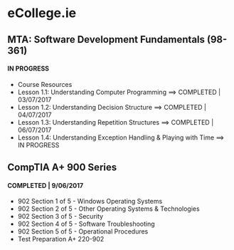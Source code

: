 # eCollege.ie

## MTA: Software Development Fundamentals (98-361)
#### IN PROGRESS
* Course Resources
* Lesson 1.1: Understanding Computer Programming ==> COMPLETED | 03/07/2017
* Lesson 1.2: Understanding Decision Structure ==> COMPLETED | 04/07/2017
* Lesson 1.3: Understanding Repetition Structures ==> COMPLETED | 06/07/2017
* Lesson 1.4: Understanding Exception Handling & Playing with Time ==> IN PROGRESS

## CompTIA A+ 900 Series
#### COMPLETED | 9/06/2017
* 902 Section 1 of 5 - Windows Operating Systems
* 902 Section 2 of 5 - Other Operating Systems & Technologies
* 902 Section 3 of 5 - Security
* 902 Section 4 of 5 - Software Troubleshooting
* 902 Section 5 of 5 - Operational Procedures
* Test Preparation A+ 220-902
